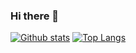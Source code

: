 ### Hi there 👋

<!--
**MikeDupree/MikeDupree** is a ✨ _special_ ✨ repository because its `README.md` (this file) appears on your GitHub profile.

Here are some ideas to get you started:

- 🔭 I’m currently working on ...
- 🌱 I’m currently learning ...
- 👯 I’m looking to collaborate on ...
- 🤔 I’m looking for help with ...
- 💬 Ask me about ...
- 📫 How to reach me: ...
- 😄 Pronouns: ...
- ⚡ Fun fact: ...
-->

[![Github stats](https://github-readme-stats.vercel.app/api?username=MikeDupree&theme=tokyonight&show_icons=true&include_all_commits=true&custom_title=My%20Github%20Stats)](https://github.com/MikeDupree)
[![Top Langs](https://github-readme-stats.vercel.app/api/top-langs/?username=MikeDupree&theme=tokyonight&layout=compact)](https://github.com/MikeDupree)
